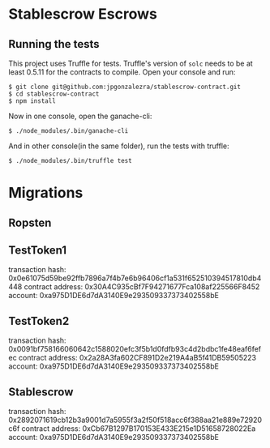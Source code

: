 # Stablescrow Escrows 

## Running the tests

This project uses Truffle for tests. Truffle's version of `solc` needs to be at least 0.5.11 for the contracts to compile.
Open your console and run:

    $ git clone git@github.com:jpgonzalezra/stablescrow-contract.git
    $ cd stablescrow-contract
    $ npm install

Now in one console, open the ganache-cli:

    $ ./node_modules/.bin/ganache-cli

And in other console(in the same folder), run the tests with truffle:

    $ ./node_modules/.bin/truffle test

# Migrations

## Ropsten

## TestToken1
transaction hash:    0x0e61075d59be92ffb7896a7f4b7e6b96406cf1a531f652510394517810db4448
contract address:    0x30A4C935cBf7F94271677Fca108af225566F8452
account:             0xa975D1DE6d7dA3140E9e293509337373402558bE

## TestToken2
transaction hash:    0x0091bf758166060642c1588020efc3f5b1d0fdfb93c4d2bdbc1fe48eaf6fefec
contract address:    0x2a28A3fa602CF891D2e219A4aB5f41DB59505223
account:             0xa975D1DE6d7dA3140E9e293509337373402558bE

## Stablescrow
transaction hash:    0x2892071619cb12b3a9001d7a5955f3a2f50f518acc6f388aa21e889e72920c6f
contract address:    0xCb67B1297B170153E433E215e1D51658728022Ea
account:             0xa975D1DE6d7dA3140E9e293509337373402558bE